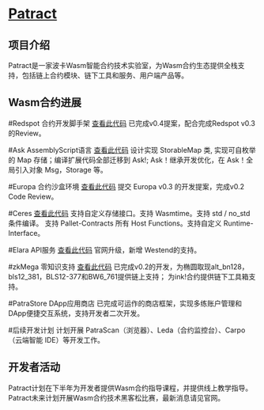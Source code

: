 # [Patract](https://patract.io/zh)

## 项目介绍

Patract是一家波卡Wasm智能合约技术实验室，为Wasm合约生态提供全栈支持，包括链上合约模块、链下工具和服务、用户端产品等。

## Wasm合约进展

#Redspot 合约开发脚手架 [查看此代码](https://github.com/patractlabs/redspot)
已完成v0.4提案，配合完成Redspot v0.3的Review。

#Ask AssemblyScript语言 [查看此代码](https://github.com/patractlabs/ask)
设计实现 StorableMap 类, 实现可自枚举的 Map 存储；编译扩展代码全部迁移到 Ask!;
Ask！继承开发优化，在 Ask！全局引入对象 Msg，Storage 等。

#Europa 合约沙盒环境  [查看此代码](https://github.com/patractlabs/europa)
提交 Europa v0.3 的开发提案，完成v0.2 Code Review。

#Ceres [查看此代码](https://github.com/patractlabs/ceres)
支持自定义存储接口。支持 Wasmtime。支持 std / no_std 条件编译。
支持 Pallet-Contracts 所有 Host Functions。支持自定义 Runtime-Interface。

#Elara API服务  [查看此代码](https://docs.elara.patract.io/)
官网升级，新增 Westend的支持。

#zkMega 零知识支持  [查看此代码](https://github.com/patractlabs/zkmega)
已完成v0.2的开发，为椭圆取现alt_bn128，bls12_381，BLS12-377和BW6_761提供链上支持；
为ink!合约提供链下工具箱支持。

#PatraStore DApp应用商店 
已完成可运作的商店框架，实现多练账户管理和DApp便捷交互系统，支持开发者二次开发。

#后续开发计划
计划开展 PatraScan（浏览器）、Leda（合约监控台）、Carpo（云端智能 IDE）等开发工作。


## 开发者活动

Patract计划在下半年为开发者提供Wasm合约指导课程，并提供线上教学指导。
Patract未来计划开展Wasm合约技术黑客松比赛，最新消息请见官网。

